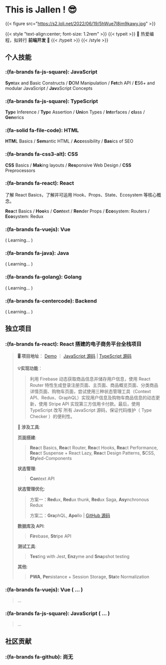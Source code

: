 # This is Jallen ! 😎


{{< figure src="https://s2.loli.net/2022/06/19/5hWue7l8jm9kawy.jpg" >}}



{{< style "text-align:center; font-size: 1.2rem" >}}
{{< typeit >}} 
👾 热爱编程，拟转行 **前端开发** 🥰 
{{< /typeit >}}
{{< /style >}}

## 个人技能

### :(fa-brands fa-js-square): **JavaScript**  
**Syn**tax and Basic Constructs / **D**OM Manipulation / **Fet**ch API / **E**S6+ and modular JavaScript / **Jav**aScript Concepts

### :(fa-brands fa-js-square): **TypeScript**  
**Typ**e Inference / **Typ**e Assertion / **Uni**on Types / **Int**erfaces / **cl**ass / **Gen**erics

### :(fa-solid fa-file-code):  **HTML**
**HTM**L Basics / **Sem**antic HTML / **Acc**essibility / **Bas**ics of SEO

### :(fa-brands fa-css3-alt):  **CSS**
**CSS** Basics / **Mak**ing layouts / **Res**ponsive Web Design / **CSS** Preprocessors

### :(fa-brands fa-react): **React**
了解 React Basics，了解并可运用 Hook、Props、State、Ecosystem 等核心概念。

**Rea**ct Basics / **Hoo**ks / **Con**text / **Ren**der Props / **Eco**system: Routers / **Eco**system: Redux

### :(fa-brands fa-vuejs): **Vue** 
( Learning... )

### :(fa-brands fa-java):  **Java** 
( Learning... )

### :(fa-brands fa-golang): **Golang** 
( Learning... )

### :(fa-brands fa-centercode): **Backend** 
( Learning... )

## 独立项目

### :(fa-brands fa-react): **React 搭建的电子商务平台全栈项目**
>   **🖥 项目地址**： [Demo](https://regal-empanada-b3ccfd.netlify.app/)  ｜  [JavaScript 源码](https://github.com/jallenlau/crwn-clothing)  | [TypeScript 源码](https://github.com/jallenlau/crwn-clothing-TypeScript)
>
>   **💡实现功能**：
>
>   > 利用 Firebase 动态获取商品信息并储存用户信息，使用 React Router 特性生成登录注册页面、主页面、商品概览页面、分类商品详情页面、购物车页面，尝试使用三种状态管理工具（Context API、Redux、GraphQL）实现用户信息及购物车商品信息的动态更新，使用 Stripe API 实现第三方信用卡付款。最后，使用 TypeScript 改写 所有 JavaScript 源码，保证代码维护（ Type Checker ）的便利性。
>
>   **🔧 涉及工具**: 
>
>   **页面搭建**: 
>
>   > **Rea**ct Basics, **Rea**ct Router, **Rea**ct Hooks, **Rea**ct Performance, **Rea**ct Suspense + React Lazy, **Rea**ct Design Patterns, **S**CSS, **Sty**led-Components 
>
>   **状态管理**: 
>
>   > **Con**text API 
>
>   **状态管理优化**: 
>
>   > 方案一：**Red**ux, **Red**ux thunk, **Red**ux Saga, **Asy**nchronous Redux 
>   >
>   > 方案二：**Gra**phQL, **Apo**llo | [GitHub 源码](https://github.com/jallenlau/crwn-clothing-graphql)
>
>   **数据库及 API**: 
>
>   > **Fir**ebase, **Str**ipe API
>
>   **测试工具**: 
>
>   > **Tes**ting with Jest, **Enz**yme and **Sna**pshot testing
>
>   **其他**: 
>
>   > **PWA**, **Per**sistance + Session Storage, **Sta**te Normalization

### :(fa-brands fa-vuejs): **Vue** ( ... )
>...

### :(fa-brands fa-js-square): **JavaScript** ( ... )
>...

## 社区贡献

### :(fa-brands fa-github): **尚无**
